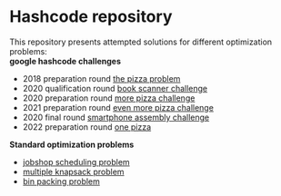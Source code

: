 # Hashcode repository
This repository presents attempted solutions for different optimization problems:  
**google hashcode challenges**
- 2018 preparation round [the pizza problem](pizza/)
- 2020 qualification round [book scanner challenge](book_scanner/)
- 2020 preparation round [more pizza challenge](more_pizza/)
- 2021 preparation round [even more pizza challenge](/even_more_pizza/)
- 2020 final round [smartphone assembly challenge](/smartphones_assembly)
- 2022 preparation round [one pizza](one_pizza/)  

**Standard optimization problems**
- [jobshop scheduling problem](jobshop/)
- [multiple knapsack problem](knapsack/)
- [bin packing problem](bin_packing/)
